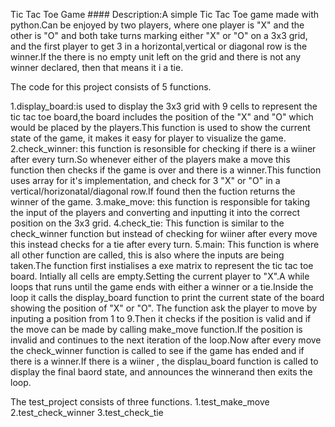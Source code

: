    Tic Tac Toe Game
    #### Description:A simple Tic Tac Toe game made with python.Can be enjoyed by two players, where one player is "X" and the other is "O" and both take turns marking either "X" or "O" on a 3x3 grid, and the first player to get 3 in a horizontal,vertical or diagonal row is the winner.If the there is no empty unit left on the grid and there is not any winner declared, then that means it i a tie.

The code for this project consists of 5 functions.

1.display_board:is used to display the 3x3 grid with 9 cells to represent the tic tac toe board,the board includes the position of the "X" and "O" which would be placed by the players.This function is used to show the current state of the game, it makes it easy for player to visualize the game.
2.check_winner: this function is resonsible for checking if there is a wiiner after every turn.So whenever either of the players make a move this function then checks if the game is over and there is a winner.This function uses array for it's implementation, and check for 3 "X" or "O" in a vertical/horizonatal/diagonal row.If found then the fuction returns the winner of the game.
3.make_move: this function is responsible for taking the input of the players and converting and inputting it into the correct position on the 3x3 grid.
4.check_tie: This function is similar to the check_winner function but instead of checking for wiiner after every move this instead checks for a tie after every turn.
5.main: This function is where all other function are called, this is also where the inputs are being taken.The function first instialises a exe matrix to represent the tic tac toe board. Intially all cells are empty.Setting the current player to "X".A while loops that runs until the game ends with either a winner or a tie.Inside the loop it calls the display_board function to print the current state of the board showing the position of "X" or "O". The function ask the player to move by inputing a position from 1 to 9.Then it checks if the position is valid and if the move can be made by calling make_move function.If the position is invalid and continues to the next iteration of the loop.Now after every move the check_winner function is called to see if the game has ended and if there is a winner.If there is a wiiner , the displau_board function is called to display the final baord state, and announces the winnerand then exits the loop.

The test_project consists of three functions.
1.test_make_move
2.test_check_winner
3.test_check_tie
